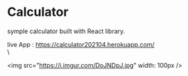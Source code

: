 # Calculator

symple calculator built with React library.

live App : https://calculator202104.herokuapp.com/  
\

<img
src="https://i.imgur.com/DoJNDpJ.jpg"
width: 100px
/>
